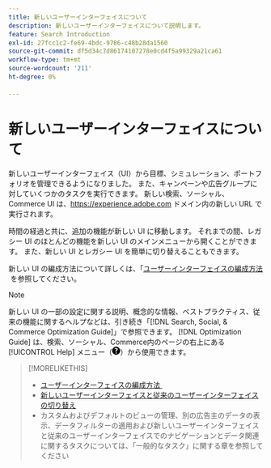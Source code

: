 ```yaml
---
title: 新しいユーザーインターフェイスについて
description: 新しいユーザーインターフェイスについて説明します。
feature: Search Introduction
exl-id: 27fcc1c2-fe69-4bdc-9786-c48b28da1560
source-git-commit: df5d34c7d86174107278e0cd4f5a99329a21ca61
workflow-type: tm+mt
source-wordcount: '211'
ht-degree: 0%

---
```


# 新しいユーザーインターフェイスについて

新しいユーザーインターフェイス（UI）から目標、シミュレーション、ポートフォリオを管理できるようになりました。 また、キャンペーンや広告グループに対していくつかのタスクを実行できます。 新しい検索、ソーシャル、Commerce UI は、https://experience.adobe.com ドメイン内の新しい URL で実行されます。

時間の経過と共に、追加の機能が新しい UI に移動します。 それまでの間、レガシー UI のほとんどの機能を新しい UI のメインメニューから開くことができます。 また、新しい UI とレガシー UI を簡単に切り替えることもできます。

新しい UI の編成方法について詳しくは、「[&#x200B; ユーザーインターフェイスの編成方法 &#x200B;](/help/search-social-commerce/getting-started/user-interface.md) を参照してください。

>[!NOTE]
>
>新しい UI の一部の設定に関する説明、概念的な情報、ベストプラクティス、従来の機能に関するヘルプなどは、引き続き「[!DNL Search, Social, & Commerce Optimization Guide]」で参照できます。 [!DNL Optimization Guide] は、検索、ソーシャル、Commerce内のページの右上にある [!UICONTROL Help] メニュー（![&#x200B; ヘルプ メニュー &#x200B;](/help/search-social-commerce/assets/help-main-menu.png " ヘルプ メニュー ")）から使用できます。

>[!MORELIKETHIS]
>
>* [&#x200B; ユーザーインターフェイスの編成方法 &#x200B;](/help/search-social-commerce/getting-started/user-interface.md)
>* [&#x200B; 新しいユーザーインターフェイスと従来のユーザーインターフェイスの切り替え &#x200B;](/help/search-social-commerce/getting-started/ui-switch.md)
>* カスタムおよびデフォルトのビューの管理、別の広告主のデータの表示、データフィルターの適用および新しいユーザーインターフェイスと従来のユーザーインターフェイスでのナビゲーションとデータ関連に関するタスクについては、「一般的なタスク」に関する章を参照してください
